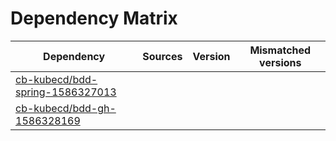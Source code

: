 # Dependency Matrix

Dependency | Sources | Version | Mismatched versions
---------- | ------- | ------- | -------------------
[cb-kubecd/bdd-spring-1586327013](https://github.com/cb-kubecd/bdd-spring-1586327013.git) |  | []() | 
[cb-kubecd/bdd-gh-1586328169](https://github.com/cb-kubecd/bdd-gh-1586328169.git) |  | []() | 
